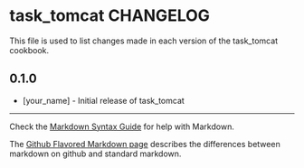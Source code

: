 task_tomcat CHANGELOG
=====================

This file is used to list changes made in each version of the task_tomcat cookbook.

0.1.0
-----
- [your_name] - Initial release of task_tomcat

- - -
Check the [Markdown Syntax Guide](http://daringfireball.net/projects/markdown/syntax) for help with Markdown.

The [Github Flavored Markdown page](http://github.github.com/github-flavored-markdown/) describes the differences between markdown on github and standard markdown.
